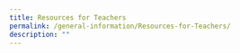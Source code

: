 ```yaml
---
title: Resources for Teachers
permalink: /general-information/Resources-for-Teachers/
description: ""
---
```

